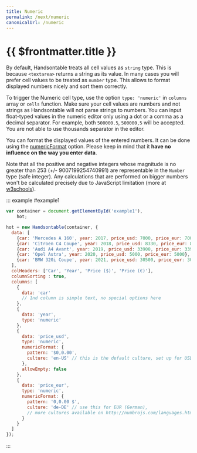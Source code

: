 ```yaml
---
title: Numeric
permalink: /next/numeric
canonicalUrl: /numeric
---
```


# {{ $frontmatter.title }}

By default, Handsontable treats all cell values as `string` type. This is because `<textarea>` returns a string as its value. In many cases you will prefer cell values to be treated as `number` type. This allows to format displayed numbers nicely and sort them correctly.

To trigger the Numeric cell type, use the option `type: 'numeric'` in `columns` array or `cells` function. Make sure your cell values are numbers and not strings as Handsontable will not parse strings to numbers. You can input float-typed values in the numeric editor only using a dot or a comma as a decimal separator. For example, both `500000.5`, `500000,5` will be accepted. You are not able to use thousands separator in the editor.

You can format the displayed values of the entered numbers. It can be done using the [numericFormat](api/dataMap/metaManager/metaSchema.md#numericFormat) option. Please keep in mind that it **have no influence on the way you enter data**.

Note that all the positive and negative integers whose magnitude is no greater than 253 (+/- 9007199254740991) are representable in the `Number` type (safe integer). Any calculations that are performed on bigger numbers won't be calculated precisely due to JavaScript limitation (more at [w3schools](http://www.w3schools.com/js/js_numbers.asp)).

::: example #example1
```js
var container = document.getElementById('example1'),
    hot;

hot = new Handsontable(container, {
  data: [
    {car: 'Mercedes A 160', year: 2017, price_usd: 7000, price_eur: 7000},
    {car: 'Citroen C4 Coupe', year: 2018, price_usd: 8330, price_eur: 8330},
    {car: 'Audi A4 Avant', year: 2019, price_usd: 33900, price_eur: 33900},
    {car: 'Opel Astra', year: 2020, price_usd: 5000, price_eur: 5000},
    {car: 'BMW 320i Coupe', year: 2021, price_usd: 30500, price_eur: 30500}
  ],
  colHeaders: ['Car', 'Year', 'Price ($)', 'Price (€)'],
  columnSorting : true,
  columns: [
    {
      data: 'car'
      // 1nd column is simple text, no special options here
    },
    {
      data: 'year',
      type: 'numeric'
    },
    {
      data: 'price_usd',
      type: 'numeric',
      numericFormat: {
        pattern: '$0,0.00',
        culture: 'en-US' // this is the default culture, set up for USD
      },
      allowEmpty: false
    },
    {
      data: 'price_eur',
      type: 'numeric',
      numericFormat: {
        pattern: '0,0.00 $',
        culture: 'de-DE' // use this for EUR (German),
        // more cultures available on http://numbrojs.com/languages.html
      }
    }
  ]
});
```
:::
